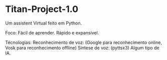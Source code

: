 # Titan-Project-1.0
Um assistent Virtual feito em Python.

Foco:
    Fácil de aprender.
    Rápido e expansível.

Técnologias:
    Reconhecimento de voz: (Google para reconhecimento online, Vosk para reconhecimento offline)
    Síntese de voz: (pyttsx3)
    Algum tipo de IA.
